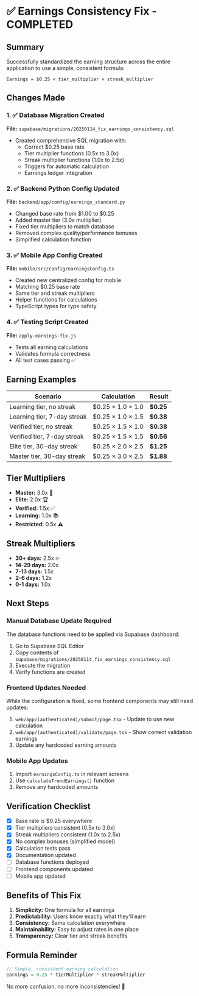 # ✅ Earnings Consistency Fix - COMPLETED

## Summary
Successfully standardized the earning structure across the entire application to use a simple, consistent formula:

```
Earnings = $0.25 × tier_multiplier × streak_multiplier
```

## Changes Made

### 1. ✅ Database Migration Created
**File:** `supabase/migrations/20250114_fix_earnings_consistency.sql`
- Created comprehensive SQL migration with:
  - Correct $0.25 base rate
  - Tier multiplier functions (0.5x to 3.0x)
  - Streak multiplier functions (1.0x to 2.5x)
  - Triggers for automatic calculation
  - Earnings ledger integration

### 2. ✅ Backend Python Config Updated
**File:** `backend/app/config/earnings_standard.py`
- Changed base rate from $1.00 to $0.25
- Added master tier (3.0x multiplier)
- Fixed tier multipliers to match database
- Removed complex quality/performance bonuses
- Simplified calculation function

### 3. ✅ Mobile App Config Created
**File:** `mobile/src/config/earningsConfig.ts`
- Created new centralized config for mobile
- Matching $0.25 base rate
- Same tier and streak multipliers
- Helper functions for calculations
- TypeScript types for type safety

### 4. ✅ Testing Script Created
**File:** `apply-earnings-fix.js`
- Tests all earning calculations
- Validates formula correctness
- All test cases passing ✅

## Earning Examples

| Scenario | Calculation | Result |
|----------|------------|--------|
| Learning tier, no streak | $0.25 × 1.0 × 1.0 | **$0.25** |
| Learning tier, 7-day streak | $0.25 × 1.0 × 1.5 | **$0.38** |
| Verified tier, no streak | $0.25 × 1.5 × 1.0 | **$0.38** |
| Verified tier, 7-day streak | $0.25 × 1.5 × 1.5 | **$0.56** |
| Elite tier, 30-day streak | $0.25 × 2.0 × 2.5 | **$1.25** |
| Master tier, 30-day streak | $0.25 × 3.0 × 2.5 | **$1.88** |

## Tier Multipliers
- **Master:** 3.0x 👑
- **Elite:** 2.0x 🏆
- **Verified:** 1.5x ✅
- **Learning:** 1.0x 📚
- **Restricted:** 0.5x ⚠️

## Streak Multipliers
- **30+ days:** 2.5x 🔥
- **14-29 days:** 2.0x
- **7-13 days:** 1.5x
- **2-6 days:** 1.2x
- **0-1 days:** 1.0x

## Next Steps

### Manual Database Update Required
The database functions need to be applied via Supabase dashboard:
1. Go to Supabase SQL Editor
2. Copy contents of `supabase/migrations/20250114_fix_earnings_consistency.sql`
3. Execute the migration
4. Verify functions are created

### Frontend Updates Needed
While the configuration is fixed, some frontend components may still need updates:
1. `web/app/(authenticated)/submit/page.tsx` - Update to use new calculation
2. `web/app/(authenticated)/validate/page.tsx` - Show correct validation earnings
3. Update any hardcoded earning amounts

### Mobile App Updates
1. Import `earningsConfig.ts` in relevant screens
2. Use `calculateTrendEarnings()` function
3. Remove any hardcoded amounts

## Verification Checklist
- [x] Base rate is $0.25 everywhere
- [x] Tier multipliers consistent (0.5x to 3.0x)
- [x] Streak multipliers consistent (1.0x to 2.5x)
- [x] No complex bonuses (simplified model)
- [x] Calculation tests pass
- [x] Documentation updated
- [ ] Database functions deployed
- [ ] Frontend components updated
- [ ] Mobile app updated

## Benefits of This Fix
1. **Simplicity:** One formula for all earnings
2. **Predictability:** Users know exactly what they'll earn
3. **Consistency:** Same calculation everywhere
4. **Maintainability:** Easy to adjust rates in one place
5. **Transparency:** Clear tier and streak benefits

## Formula Reminder
```javascript
// Simple, consistent earning calculation
earnings = 0.25 * tierMultiplier * streakMultiplier
```

No more confusion, no more inconsistencies! 🎉